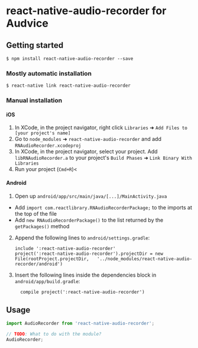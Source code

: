 
# react-native-audio-recorder for Audvice

## Getting started

`$ npm install react-native-audio-recorder --save`

### Mostly automatic installation

`$ react-native link react-native-audio-recorder`

### Manual installation


#### iOS

1. In XCode, in the project navigator, right click `Libraries` ➜ `Add Files to [your project's name]`
2. Go to `node_modules` ➜ `react-native-audio-recorder` and add `RNAudioRecorder.xcodeproj`
3. In XCode, in the project navigator, select your project. Add `libRNAudioRecorder.a` to your project's `Build Phases` ➜ `Link Binary With Libraries`
4. Run your project (`Cmd+R`)<

#### Android

1. Open up `android/app/src/main/java/[...]/MainActivity.java`
  - Add `import com.reactlibrary.RNAudioRecorderPackage;` to the imports at the top of the file
  - Add `new RNAudioRecorderPackage()` to the list returned by the `getPackages()` method
2. Append the following lines to `android/settings.gradle`:
  	```
  	include ':react-native-audio-recorder'
  	project(':react-native-audio-recorder').projectDir = new File(rootProject.projectDir, 	'../node_modules/react-native-audio-recorder/android')
  	```
3. Insert the following lines inside the dependencies block in `android/app/build.gradle`:
  	```
      compile project(':react-native-audio-recorder')
  	```

## Usage
```javascript
import AudioRecorder from 'react-native-audio-recorder';

// TODO: What to do with the module?
AudioRecorder;
```
  
